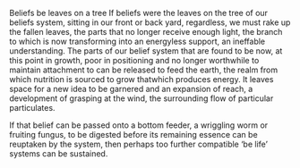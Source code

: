 Beliefs be leaves on a tree
If beliefs were the leaves on the tree of our beliefs system, sitting in our front or back yard, regardless, we must rake up the fallen leaves, the parts that no longer receive enough light, the branch to which is now transforming into an energyless support, an ineffable understanding. The parts of our belief system that are found to be now, at this point in growth, poor in positioning and no longer worthwhile to maintain attachment to can be released to feed the earth, the realm from which nutrition is sourced to grow thatwhich produces energy. It leaves space for a new idea to be garnered and an expansion of reach, a development of grasping at the wind, the surrounding flow of particular particulates.

If that belief can be passed onto a bottom feeder, a wriggling worm or fruiting fungus, to be digested before its remaining essence can be reuptaken by the system, then perhaps too further compatible ‘be life’ systems can be sustained.
